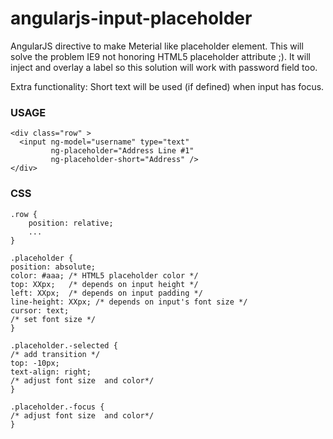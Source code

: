 angularjs-input-placeholder
=====================

AngularJS directive to make Meterial like placeholder element. This will solve the problem IE9 not honoring HTML5 placeholder attribute ;). 
It will inject and overlay a label so this solution will work with password field too.

Extra functionality: Short text will be used (if defined) when input has focus.


### USAGE

    <div class="row" >
      <input ng-model="username" type="text"
             ng-placeholder="Address Line #1"
             ng-placeholder-short="Address" />
    </div>

### CSS

    .row {
        position: relative;
        ...
    }
    
    .placeholder {
	position: absolute;
	color: #aaa; /* HTML5 placeholder color */
	top: XXpx;   /* depends on input height */
	left: XXpx;  /* depends on input padding */
	line-height: XXpx; /* depends on input's font size */
	cursor: text;
	/* set font size */
    }
    
    .placeholder.-selected {
	/* add transition */
	top: -10px;
	text-align: right;
	/* adjust font size  and color*/
    }

    .placeholder.-focus {
	/* adjust font size  and color*/
    }	
	
